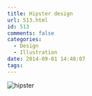 ```yaml
---
title: Hipster design
url: 513.html
id: 513
comments: false
categories:
  - Design
  - Illustration
date: 2014-09-01 14:48:07
tags:
---
```


![hipster](http://ezra.keddell.co.nz/wp-content/uploads/2014/09/hipster-600x404.png)